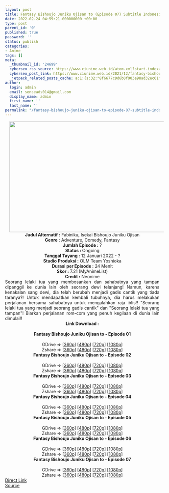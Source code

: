 ```yaml
---
layout: post
title: Fantasy Bishoujo Juniku Ojisan to (Episode 07) Subtitle Indonesia
date: 2022-02-24 04:59:21.000000000 +00:00
type: post
parent_id: '0'
published: true
password: ''
status: publish
categories:
- Anime
tags: []
meta:
  _thumbnail_id: '24699'
  cyberseo_rss_source: https://www.ciunime.web.id/atom.xml?start-index=1
  cyberseo_post_link: https://www.ciunime.web.id/2021/12/fantasy-bishoujo-juniku-ojisan-to.html
  _jetpack_related_posts_cache: a:1:{s:32:"8f6677c9d6b0f903e98ad32ec61f8deb";a:2:{s:7:"expires";i:1663028927;s:7:"payload";a:3:{i:0;a:1:{s:2:"id";i:25176;}i:1;a:1:{s:2:"id";i:25211;}i:2;a:1:{s:2:"id";i:24991;}}}}
author:
  login: admin
  email: senseads014@gmail.com
  display_name: admin
  first_name: ''
  last_name: ''
permalink: "/fantasy-bishoujo-juniku-ojisan-to-episode-07-subtitle-indonesia/"
---
```

<div class="separator" style="clear: both; text-align: center;"><a href="https://blogger.googleusercontent.com/img/a/AVvXsEiuBtuVeA9nbJG-EwChrM7gdEfg-bjdlUHlXRmdTgIzSoBkovkwnb8thIcOws6tm3hIiA-mXaIWGlg1QdCaTgD6rH-Itxb5au-0BlTVIAvxh3cs8-Tj6_Z3avv28AVOC7i16nIlSZHpTUGmmaBCKE3TcpiUPNfmRHCOVDoCaLqolRQvqE1TDhUhUsiA=s1280" style="margin-left: 1em; margin-right: 1em;"><img border="0" data-original-height="720" data-original-width="1280" height="360" src="{{ site.baseurl }}/assets/2022/02/AVvXsEiuBtuVeA9nbJG-EwChrM7gdEfg-bjdlUHlXRmdTgIzSoBkovkwnb8thIcOws6tm3hIiA-mXaIWGlg1QdCaTgD6rH-Itxb5au-0BlTVIAvxh3cs8-Tj6_Z3avv28AVOC7i16nIlSZHpTUGmmaBCKE3TcpiUPNfmRHCOVDoCaLqolRQvqE1TDhUhUsiA=w640-h360" width="640" /></a></div>
<div class="separator" style="clear: both; text-align: center;"></div>
<div style="text-align: center;"><b>Judul</b><b><b> Alternatif</b> :</b> Fabiniku, Isekai Bishoujo Juniku Ojisan</div>
<div style="text-align: center;"><b><b>Genre :</b></b> Adventure, Comedy, Fantasy</div>
<div style="text-align: center;"><b>Jumlah Episode :</b> ?<br /><b>Status :&nbsp;</b>Ongoing<br /><b>Tanggal Tayang :</b> 12 Januari 2022 - ?<br /><b>Studio Produksi :</b>&nbsp;OLM Team Yoshioka<br /><b>Durasi per Episode :</b> 24 Menit</div>
<div style="text-align: center;"><b>Skor :</b> 7.21 (MyAnimeList)</div>
<div style="text-align: center;"><b>Credit :</b>&nbsp;Neonime</div>
<div style="text-align: center;"></div>
<div style="text-align: justify;">Seorang lelaki tua yang membosankan dan sahabatnya yang tampan dipanggil ke dunia lain oleh seorang dewi telanjang! Namun, karena kenakalan sang dewi, dia telah berubah menjadi gadis cantik yang tiada taranya?! Untuk mendapatkan kembali tubuhnya, dia harus melakukan perjalanan bersama sahabatnya untuk mengalahkan raja iblis!! "Seorang lelaki tua yang menjadi seorang gadis cantik" dan "Seorang lelaki tua yang tampan"! Biarkan perjalanan rom-com yang penuh kegilaan di dunia lain dimulai!!</div>
<div style="text-align: justify;"></div>
<div style="text-align: justify;"></div>
<div style="text-align: center;">
<div style="text-align: center;">
<div style="text-align: left;">
<div style="text-align: center;"><b>Link Download :</b></div>
<div style="text-align: center;"><b><br /></b></div>
<div style="text-align: center;"><span style="text-align: left;"><b>Fantasy Bishoujo Juniku Ojisan to&nbsp;</b></span><b>- Episode 01</b></div>
<div style="text-align: center;"><b><br /></b></div>
<div style="text-align: center;">GDrive =&gt; [<a href="https://www.mp4upload.com/y77k29a47rxw" target="_blank" rel="noopener">360p</a>] [<a href="https://acefile.co/f/65047813/neonime_fabiniku-01-480p-zip" target="_blank" rel="noopener">480p</a>] [<a href="https://acefile.co/f/65048190/neonime_fabiniku-01-720p-zip" target="_blank" rel="noopener">720p</a>] [<a href="https://acefile.co/f/65048470/neonime_fabiniku-01-1080p-zip" target="_blank" rel="noopener">1080p</a>]</div>
<div style="text-align: center;">Zshare =&gt; [<a href="https://www97.zippyshare.com/v/fZozU2UZ/file.html" target="_blank" rel="noopener">360p</a>] [<a href="https://www86.zippyshare.com/v/dhgifk9L/file.html" target="_blank" rel="noopener">480p</a>] [<a href="https://www117.zippyshare.com/v/bbWjSzJO/file.html" target="_blank" rel="noopener">720p</a>] [<a href="https://www12.zippyshare.com/v/RBLCmahh/file.html" target="_blank" rel="noopener">1080p</a>]</div>
<div style="text-align: center;"></div>
<div style="text-align: center;">
<div><span style="text-align: left;"><b>Fantasy Bishoujo Juniku Ojisan to&nbsp;</b></span><b>- Episode 02</b></div>
<div><b><br /></b></div>
<div>GDrive =&gt; [<a href="https://www.mp4upload.com/5rlidaip983a" target="_blank" rel="noopener">360p</a>] [<a href="https://www.mp4upload.com/4vxmrzkgh9t6" target="_blank" rel="noopener">480p</a>] [<a href="https://www.mp4upload.com/rqv65lube938" target="_blank" rel="noopener">720p</a>] [<a href="https://mir.cr/CQYE5NZM" target="_blank" rel="noopener">1080p</a>]</div>
<div>Zshare =&gt; [<a href="https://www14.zippyshare.com/v/jLkWLSUe/file.html" target="_blank" rel="noopener">360p</a>] [<a href="https://www48.zippyshare.com/v/yZkUXOBT/file.html" target="_blank" rel="noopener">480p</a>] [<a href="https://www61.zippyshare.com/v/iqB4VcJN/file.html" target="_blank" rel="noopener">720p</a>] [<a href="https://www109.zippyshare.com/v/ka0ki5M9/file.html" target="_blank" rel="noopener">1080p</a>]</div>
<div></div>
<div>
<div><span style="text-align: left;"><b>Fantasy Bishoujo Juniku Ojisan to&nbsp;</b></span><b>- Episode 03</b></div>
<div><b><br /></b></div>
<div>GDrive =&gt; [<a href="https://www.mp4upload.com/hahr97o3lynv" target="_blank" rel="noopener">360p</a>] [<a href="https://acefile.co/f/66287527/neonime_fabiniku-03-480p-zip" target="_blank" rel="noopener">480p</a>] [<a href="https://acefile.co/f/66287652/neonime_fabiniku-03-720p-zip" target="_blank" rel="noopener">720p</a>] [<a href="https://acefile.co/f/66287931/neonime_fabiniku-03-1080p-zip" target="_blank" rel="noopener">1080p</a>]</div>
<div>Zshare =&gt; [<a href="https://www53.zippyshare.com/v/Y43IZ0ji/file.html" target="_blank" rel="noopener">360p</a>] [<a href="https://www26.zippyshare.com/v/8Gmf4MIh/file.html" target="_blank" rel="noopener">480p</a>] [<a href="https://www120.zippyshare.com/v/NaQMJ9vd/file.html" target="_blank" rel="noopener">720p</a>] [<a href="https://www96.zippyshare.com/v/mm3y7o1X/file.html" target="_blank" rel="noopener">1080p</a>]</div>
</div>
<div></div>
<div>
<div><span style="text-align: left;"><b>Fantasy Bishoujo Juniku Ojisan to&nbsp;</b></span><b>- Episode 04</b></div>
<div><b><br /></b></div>
<div>GDrive =&gt; [<a href="https://www.mp4upload.com/v5a8ah70p9lv" target="_blank" rel="noopener">360p</a>] [<a href="https://acefile.co/f/66891849/neonime_fabiniku-04-480p-zip" target="_blank" rel="noopener">480p</a>] [<a href="https://acefile.co/f/66892073/neonime_fabiniku-04-720p-zip" target="_blank" rel="noopener">720p</a>] [<a href="https://acefile.co/f/66892286/neonime_fabiniku-04-1080p-zip" target="_blank" rel="noopener">1080p</a>]</div>
<div>Zshare =&gt; [<a href="https://www73.zippyshare.com/v/r6JGCieC/file.html" target="_blank" rel="noopener">360p</a>] [<a href="https://www5.zippyshare.com/v/pcykqdWM/file.html" target="_blank" rel="noopener">480p</a>] [<a href="https://www79.zippyshare.com/v/aggC9KD1/file.html" target="_blank" rel="noopener">720p</a>] [<a href="https://www52.zippyshare.com/v/pfTADaGN/file.html" target="_blank" rel="noopener">1080p</a>]</div>
</div>
<div></div>
<div>
<div><span style="text-align: left;"><b>Fantasy Bishoujo Juniku Ojisan to&nbsp;</b></span><b>- Episode 05</b></div>
<div><b><br /></b></div>
<div>GDrive =&gt; [<a href="https://www.mp4upload.com/3v3ozopcn0md" target="_blank" rel="noopener">360p</a>] [<a href="https://acefile.co/f/67481343/neonime_fabiniku-05-480p-zip" target="_blank" rel="noopener">480p</a>] [<a href="https://acefile.co/f/67481501/neonime_fabiniku-05-720p-zip" target="_blank" rel="noopener">720p</a>] [<a href="https://acefile.co/f/67481755/neonime_fabiniku-05-1080p-zip" target="_blank" rel="noopener">1080p</a>]</div>
<div>Zshare =&gt; [<a href="https://www73.zippyshare.com/v/PJHytS9q/file.html" target="_blank" rel="noopener">360p</a>] [<a href="https://www72.zippyshare.com/v/3IVWC9CP/file.html" target="_blank" rel="noopener">480p</a>] [<a href="https://www82.zippyshare.com/v/Zfk1UfgM/file.html" target="_blank" rel="noopener">720p</a>] [<a href="https://www92.zippyshare.com/v/5vVFyQOz/file.html" target="_blank" rel="noopener">1080p</a>]</div>
</div>
<div></div>
<div>
<div><span style="text-align: left;"><b>Fantasy Bishoujo Juniku Ojisan to&nbsp;</b></span><b>- Episode 06</b></div>
<div><b><br /></b></div>
<div>GDrive =&gt; [<a href="https://www.mp4upload.com/j01ukza19ojt" target="_blank" rel="noopener">360p</a>] [<a href="https://acefile.co/f/68092364/neonime_fabiniku-06-480p-zip" target="_blank" rel="noopener">480p</a>] [<a href="https://acefile.co/f/68092367/neonime_fabiniku-06-720p-zip" target="_blank" rel="noopener">720p</a>] [<a href="https://acefile.co/f/68092368/neonime_fabiniku-06-1080p-zip" target="_blank" rel="noopener">1080p</a>]</div>
<div>Zshare =&gt; [<a href="https://www94.zippyshare.com/v/RvikCAsT/file.html" target="_blank" rel="noopener">360p</a>] [<a href="https://www105.zippyshare.com/v/twCDI6Qj/file.html" target="_blank" rel="noopener">480p</a>] [<a href="https://www70.zippyshare.com/v/6pV0ymHB/file.html" target="_blank" rel="noopener">720p</a>] [<a href="https://www118.zippyshare.com/v/zQ9zfhXR/file.html" target="_blank" rel="noopener">1080p</a>]</div>
</div>
<div></div>
<div>
<div><span style="text-align: left;"><b>Fantasy Bishoujo Juniku Ojisan to&nbsp;</b></span><b>- Episode 07</b></div>
<div><b><br /></b></div>
<div>GDrive =&gt; [<a href="https://www.mp4upload.com/4k08yh82cmli" target="_blank" rel="noopener">360p</a>] [<a href="https://acefile.co/f/68691255/neonime_fabiniku-07-480p-zip" target="_blank" rel="noopener">480p</a>] [<a href="https://acefile.co/f/68691433/neonime_fabiniku-07-720p-zip" target="_blank" rel="noopener">720p</a>] [<a href="https://acefile.co/f/68691678/neonime_fabiniku-07-1080p-zip" target="_blank" rel="noopener">1080p</a>]</div>
<div>Zshare =&gt; [<a href="https://www48.zippyshare.com/v/i31FRTlT/file.html" target="_blank" rel="noopener">360p</a>] [<a href="https://www101.zippyshare.com/v/5kdXRKUF/file.html" target="_blank" rel="noopener">480p</a>] [<a href="https://www13.zippyshare.com/v/LsaQ3lrs/file.html" target="_blank" rel="noopener">720p</a>] [<a href="https://www116.zippyshare.com/v/wIEUti2j/file.html" target="_blank" rel="noopener">1080p</a>]</div>
</div>
</div>
</div>
</div>
</div>
<link rel="stylesheet" href="https://cdnjs.cloudflare.com/ajax/libs/font-awesome/4.7.0/css/font-awesome.min.css" />
<div class="divbtn"> <a href="https://handymansurrender.com/fihup8buzv?key=94550f7ce39444073321dde3b8782f97" class="btn"><i class="fa fa-download"></i> Direct Link</a> <br /><a href="https://www.ciunime.web.id/2021/12/fantasy-bishoujo-juniku-ojisan-to.html">Source</a> </div>
